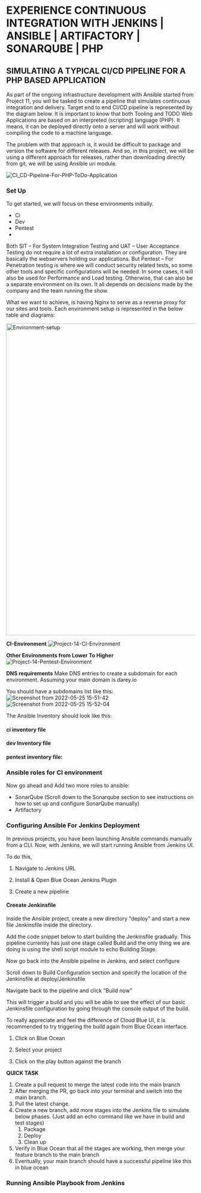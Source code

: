 # EXPERIENCE CONTINUOUS INTEGRATION WITH JENKINS | ANSIBLE | ARTIFACTORY | SONARQUBE | PHP

## SIMULATING A TYPICAL CI/CD PIPELINE FOR A PHP BASED APPLICATION

As part of the ongoing infrastructure development with Ansible started from Project 11, you will be tasked to create a pipeline that simulates continuous integration and delivery. Target end to end CI/CD pipeline is represented by the diagram below. It is important to know that both Tooling and TODO Web Applications are based on an interpreted (scripting) language (PHP). It means, it can be deployed directly onto a server and will work without compiling the code to a machine language.

The problem with that approach is, it would be difficult to package and version the software for different releases. And so, in this project, we will be using a different approach for releases, rather than downloading directly from git, we will be using Ansible uri module.

![CI_CD-Pipeline-For-PHP-ToDo-Application](https://user-images.githubusercontent.com/34113547/170272724-e4a4fd2c-074e-4470-a813-8bebefd410bf.png)

### Set Up

To get started, we will focus on these environments initially.

- Ci
- Dev
- Pentest
- 
Both SIT – For System Integration Testing and UAT – User Acceptance Testing do not require a lot of extra installation or configuration. They are basically the webservers holding our applications. But Pentest – For Penetration testing is where we will conduct security related tests, so some other tools and specific configurations will be needed. In some cases, it will also be used for Performance and Load testing. Otherwise, that can also be a separate environment on its own. It all depends on decisions made by the company and the team running the show.

What we want to achieve, is having Nginx to serve as a reverse proxy for our sites and tools. Each environment setup is represented in the below table and diagrams:

<img width="832" alt="Environment-setup" src="https://user-images.githubusercontent.com/34113547/170277133-f77d2889-782e-4e58-bb5c-9011bce07d95.png">

**CI-Environment**
![Project-14-CI-Environment](https://user-images.githubusercontent.com/34113547/170277134-1a25a188-da92-4fbf-b7ce-623759114a96.png)

**Other Environments from Lower To Higher**
![Project-14-Pentest-Environment](https://user-images.githubusercontent.com/34113547/170277145-aa8e23b0-705a-4881-b5d6-d7bfd3dc82b7.png)

**DNS requirements**
Make DNS entries to create a subdomain for each environment. Assuming your main domain is darey.io

You should have a subdomains list like this:
![Screenshot from 2022-05-25 15-51-42](https://user-images.githubusercontent.com/34113547/170280285-cb818496-d93d-4f1d-a98a-6e4fc71f7a1b.png)
![Screenshot from 2022-05-25 15-52-04](https://user-images.githubusercontent.com/34113547/170280324-3ae38006-3449-4d7c-8849-a1cbd03d9013.png)

The Ansible Inventory should look like this:

#### ci inventory file

#### dev Inventory file

#### pentest inventory file:



### Ansible roles for CI environment

Now go ahead and Add two more roles to ansible:

- SonarQube (Scroll down to the Sonarqube section to see instructions on how to set up and configure SonarQube manually)
- Artifactory


### Configuring Ansible For Jenkins Deployment

In previous projects, you have been launching Ansible commands manually from a CLI. Now, with Jenkins, we will start running Ansible from Jenkins UI.

To do this,

1. Navigate to Jenkins URL

2. Install & Open Blue Ocean Jenkins Plugin

3. Create a new pipeline


#### Creeate Jenkinsfile

Inside the Ansible project, create a new directory "deploy" and start a new file Jenkinsfile inside the directory.

Add the code snippet below to start building the Jenkinsfile gradually. This pipeline currently has just one stage called Build and the only thing we are doing is using the shell script module to echo Building Stage.

Now go back into the Ansible pipeline in Jenkins, and select configure

Scroll down to Build Configuration section and specify the location of the Jenkinsfile at deploy/Jenkinsfile

Navigate back to the pipeline and click "Build now"

This will trigger a build and you will be able to see the effect of our basic Jenkinsfile configuration by going through the console output of the build.

To really appreciate and feel the difference of Cloud Blue UI, it is recommended to try triggering the build again from Blue Ocean interface.

1. Click on Blue Ocean

2. Select your project

3. Click on the play button against the branch


**QUICK TASK**

1. Create a pull request to merge the latest code into the main branch
2. After merging the PR, go back into your terminal and switch into the main branch.
3. Pull the latest change.
4. Create a new branch, add more stages into the Jenkins file to simulate below phases. (Just add an echo command like we have in build and test stages)
   1. Package 
   2. Deploy 
   3. Clean up
5. Verify in Blue Ocean that all the stages are working, then merge your feature branch to the main branch
6. Eventually, your main branch should have a successful pipeline like this in blue ocean


### Running Ansible Playbook from Jenkins


